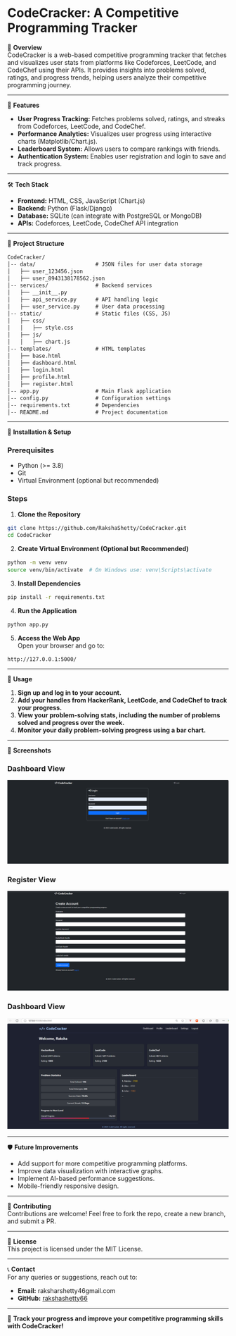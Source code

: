 # CodeCracker: A Competitive Programming Tracker

📌 **Overview**  
CodeCracker is a web-based competitive programming tracker that fetches and visualizes user stats from platforms like Codeforces, LeetCode, and CodeChef using their APIs. It provides insights into problems solved, ratings, and progress trends, helping users analyze their competitive programming journey.

---

🚀 **Features**  
- **User Progress Tracking:** Fetches problems solved, ratings, and streaks from Codeforces, LeetCode, and CodeChef.  
- **Performance Analytics:** Visualizes user progress using interactive charts (Matplotlib/Chart.js).  
- **Leaderboard System:** Allows users to compare rankings with friends.  
- **Authentication System:** Enables user registration and login to save and track progress.  

---

🛠️ **Tech Stack**  
- **Frontend:** HTML, CSS, JavaScript (Chart.js)  
- **Backend:** Python (Flask/Django)  
- **Database:** SQLite (can integrate with PostgreSQL or MongoDB)  
- **APIs:** Codeforces, LeetCode, CodeChef API integration  

---

📂 **Project Structure**  
```
CodeCracker/
│-- data/                   # JSON files for user data storage
│   ├── user_123456.json
│   ├── user_8943138178562.json
│-- services/               # Backend services
│   ├── __init__.py
│   ├── api_service.py      # API handling logic
│   ├── user_service.py     # User data processing
│-- static/                 # Static files (CSS, JS)
│   ├── css/
│   │   ├── style.css
│   ├── js/
│   │   ├── chart.js
│-- templates/              # HTML templates
│   ├── base.html
│   ├── dashboard.html
│   ├── login.html
│   ├── profile.html
│   ├── register.html
│-- app.py                  # Main Flask application
│-- config.py               # Configuration settings
│-- requirements.txt        # Dependencies
│-- README.md               # Project documentation
```

---

🔧 **Installation & Setup**  
### **Prerequisites**  
- Python (>= 3.8)  
- Git  
- Virtual Environment (optional but recommended)  

### **Steps**  
1. **Clone the Repository**  
```sh
git clone https://github.com/RakshaShetty/CodeCracker.git
cd CodeCracker
```

2. **Create Virtual Environment (Optional but Recommended)**  
```sh
python -m venv venv
source venv/bin/activate  # On Windows use: venv\Scripts\activate
```

3. **Install Dependencies**  
```sh
pip install -r requirements.txt
```

4. **Run the Application**  
```sh
python app.py
```

5. **Access the Web App**  
Open your browser and go to:  
```
http://127.0.0.1:5000/
```

---

🎯 **Usage**  
1. **Sign up and log in to your account.**
2. **Add your handles from HackerRank, LeetCode, and CodeChef to track your progress.**
3. **View your problem-solving stats, including the number of problems solved and progress over the week.**
4. **Monitor your daily problem-solving progress using a bar chart.**

---

📸 **Screenshots**  
### Dashboard View  
![Login Page](static/images/login.png)

### Register View 
![Register Page](static/images/register.png)
 
### Dashboard View 
![Register Page](static/images/dashboard.png)
 
---

🛡️ **Future Improvements**  
- Add support for more competitive programming platforms.  
- Improve data visualization with interactive graphs.  
- Implement AI-based performance suggestions.  
- Mobile-friendly responsive design.  

---

🤝 **Contributing**  
Contributions are welcome! Feel free to fork the repo, create a new branch, and submit a PR.  

---

📄 **License**  
This project is licensed under the MIT License.  

---

📞 **Contact**  
For any queries or suggestions, reach out to:  
- **Email:** raksharshetty46gmail.com  
- **GitHub:** [rakshashetty66](https://github.com/rakshashetty66)  

---

🚀 **Track your progress and improve your competitive programming skills with CodeCracker!**
